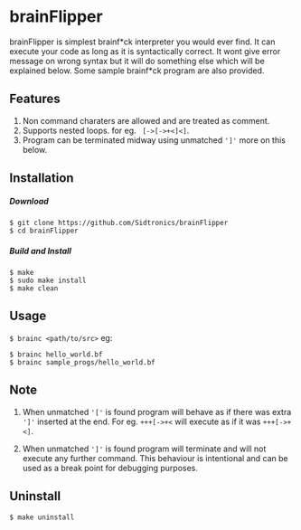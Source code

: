 # brainFlipper
brainFlipper is simplest brainf\*ck interpreter you would ever find.
It can execute your code as long as it is syntactically correct.
It wont give error message on wrong syntax but it will do something else which will be explained below.
Some sample brainf\*ck program are also provided.
## Features
1) Non command charaters are allowed and are treated as comment.
2) Supports nested loops. for eg. ` [->[->+<]<]`.
3) Program can be terminated midway using unmatched `']'` more on this below.

## Installation

##### Download
```
$ git clone https://github.com/Sidtronics/brainFlipper
$ cd brainFlipper
```
##### Build and Install
```
$ make
$ sudo make install
$ make clean
```
## Usage
`$ brainc <path/to/src>`
eg:
```
$ brainc hello_world.bf
$ brainc sample_progs/hello_world.bf
```
## Note
1. When unmatched `'['` is found program will behave as if there was extra `']'` inserted at the end.
For eg. `+++[->+<` will execute as if it was `+++[->+<]`.

2. When unmatched `']'` is found program will terminate and will not execute any further command.
This behaviour is intentional and can be used as a break point for debugging purposes. 

## Uninstall
```
$ make uninstall
```
